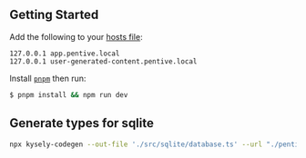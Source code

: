 ## Getting Started

Add the following to your [hosts file](https://www.howtogeek.com/howto/27350/beginner-geek-how-to-edit-your-hosts-file/):

```
127.0.0.1 app.pentive.local
127.0.0.1 user-generated-content.pentive.local
```

Install [`pnpm`](https://pnpm.io/) then run:

```bash
$ pnpm install && npm run dev
```

## Generate types for sqlite

```sh
npx kysely-codegen --out-file './src/sqlite/database.ts' --url "./pentiveapp.sqlite"
```

